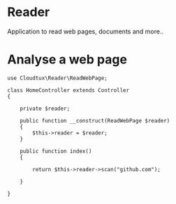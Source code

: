 # Reader
Application to read web pages, documents and more..

# Analyse a web page
```
use Cloudtux\Reader\ReadWebPage;

class HomeController extends Controller
{

    private $reader;

    public function __construct(ReadWebPage $reader)
    {
        $this->reader = $reader;
    }

    public function index()
    {

        return $this->reader->scan("github.com");

    }

}
```